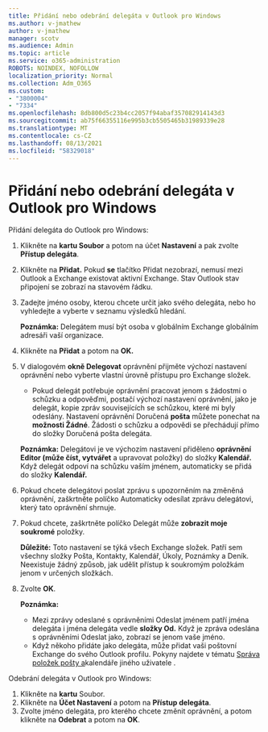 ```yaml
---
title: Přidání nebo odebrání delegáta v Outlook pro Windows
ms.author: v-jmathew
author: v-jmathew
manager: scotv
ms.audience: Admin
ms.topic: article
ms.service: o365-administration
ROBOTS: NOINDEX, NOFOLLOW
localization_priority: Normal
ms.collection: Adm_O365
ms.custom:
- "3800004"
- "7334"
ms.openlocfilehash: 8db800d5c23b4cc2057f94abaf357082914143d3
ms.sourcegitcommit: ab75f66355116e995b3cb5505465b31989339e28
ms.translationtype: MT
ms.contentlocale: cs-CZ
ms.lasthandoff: 08/13/2021
ms.locfileid: "58329018"
---
```

# <a name="how-to-add-or-remove-a-delegate-in-outlook-for-windows"></a>Přidání nebo odebrání delegáta v Outlook pro Windows

Přidání delegáta do Outlook pro Windows: 

1. Klikněte na **kartu Soubor** a potom na účet **Nastavení** a pak zvolte **Přístup delegáta**.
2. Klikněte na **Přidat.** Pokud **se** tlačítko Přidat nezobrazí, nemusí mezi Outlook a Exchange existovat aktivní Exchange. Stav Outlook stav připojení se zobrazí na stavovém řádku.
3. Zadejte jméno osoby, kterou chcete určit jako svého delegáta, nebo ho vyhledejte a vyberte v seznamu výsledků hledání.

    **Poznámka:** Delegátem musí být osoba v globálním Exchange globálním adresáři vaší organizace.
4. Klikněte na **Přidat** a potom na **OK.**
5. V dialogovém **okně Delegovat** oprávnění přijměte výchozí nastavení oprávnění nebo vyberte vlastní úrovně přístupu pro Exchange složek.

    - Pokud delegát potřebuje oprávnění pracovat jenom s žádostmi o schůzku  a odpověďmi, postačí výchozí nastavení oprávnění, jako je delegát, kopie zpráv souvisejících se schůzkou, které mi byly odeslány. Nastavení oprávnění Doručená **pošta** můžete ponechat na **možnosti Žádné**. Žádosti o schůzku a odpovědi se přechádují přímo do složky Doručená pošta delegáta.

    **Poznámka:** Delegátovi je ve výchozím nastavení přiděleno **oprávnění Editor (může číst, vytvářet** a upravovat položky) do složky **Kalendář.** Když delegát odpoví na schůzku vaším jménem, automaticky se přidá do složky **Kalendář.**

5. Pokud chcete delegátovi poslat zprávu s upozorněním  na změněná oprávnění, zaškrtněte políčko Automaticky odesílat zprávu delegátovi, který tato oprávnění shrnuje.
6. Pokud chcete, zaškrtněte políčko Delegát může **zobrazit moje soukromé** položky.

    **Důležité:** Toto nastavení se týká všech Exchange složek. Patří sem všechny složky Pošta, Kontakty, Kalendář, Úkoly, Poznámky a Deník. Neexistuje žádný způsob, jak udělit přístup k soukromým položkám jenom v určených složkách.

7. Zvolte **OK**.

    **Poznámka:**
    - Mezi zprávy odeslané s oprávněními Odeslat jménem patří jména delegáta i jména delegáta vedle **složky Od.** Když je zpráva odeslána s oprávněními Odeslat jako, zobrazí se jenom vaše jméno.
    - Když někoho přidáte jako delegáta, může přidat vaši poštovní Exchange do svého Outlook profilu. Pokyny najdete v tématu [Správa položek pošty a](https://support.microsoft.com/office/manage-another-person-s-mail-and-calendar-items-afb79d6b-2967-43b9-a944-a6b953190af5)kalendáře jiného uživatele .

Odebrání delegáta v Outlook pro Windows:

1. Klikněte na **kartu** Soubor.
2. Klikněte na **Účet Nastavení** a potom na **Přístup delegáta**.
3. Zvolte jméno delegáta, pro kterého chcete změnit oprávnění, a potom klikněte na **Odebrat** a potom na **OK**.
